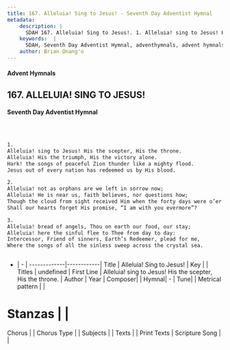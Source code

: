 ```yaml
---
title: 167. Alleluia! Sing to Jesus! - Seventh Day Adventist Hymnal
metadata:
    description: |
      SDAH 167. Alleluia! Sing to Jesus!. 1. Alleluia! sing to Jesus! His the scepter, His the throne. Alleluia! His the triumph, His the victory alone. Hark! the songs of peaceful Zion thunder like a mighty flood. Jesus out of every nation has redeemed us by His blood.
    keywords:  |
      SDAH, Seventh Day Adventist Hymnal, adventhymnals, advent hymnals, Alleluia! Sing to Jesus!, Alleluia! sing to Jesus! His the scepter, His the throne. 
    author: Brian Onang'o
---
```


#### Advent Hymnals
## 167. ALLELUIA! SING TO JESUS!
#### Seventh Day Adventist Hymnal

```txt



1.
Alleluia! sing to Jesus! His the scepter, His the throne.
Alleluia! His the triumph, His the victory alone.
Hark! the songs of peaceful Zion thunder like a mighty flood.
Jesus out of every nation has redeemed us by His blood.

2.
Alleluia! not as orphans are we left in sorrow now;
Alleluia! He is near us, faith believes, nor questions how;
Though the cloud from sight received Him when the forty days were o’er
Shall our hearts forget His promise, “I am with you evermore”?

3.
Alleluia! bread of angels, Thou on earth our food, our stay;
Alleluia! here the sinful flee to Thee from day to day:
Intercessor, Friend of sinners, Earth’s Redeemer, plead for me,
Where the songs of all the sinless sweep across the crystal sea.



```

- |   -  |
-------------|------------|
Title | Alleluia! Sing to Jesus! |
Key |  |
Titles | undefined |
First Line | Alleluia! sing to Jesus! His the scepter, His the throne. |
Author | 
Year | 
Composer|  |
Hymnal|  - |
Tune|  |
Metrical pattern | |
# Stanzas |  |
Chorus |  |
Chorus Type |  |
Subjects |  |
Texts |  |
Print Texts | 
Scripture Song |  |
  
